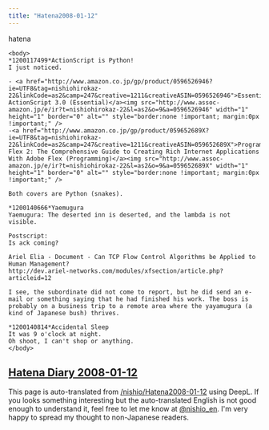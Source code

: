 ```yaml
---
title: "Hatena2008-01-12"
---
```


hatena

```
<body>
*1200117499*ActionScript is Python!
I just noticed.

- <a href="http://www.amazon.co.jp/gp/product/0596526946?ie=UTF8&tag=nishiohirokaz-22&linkCode=as2&camp=247&creative=1211&creativeASIN=0596526946">Essential ActionScript 3.0 (Essential)</a><img src="http://www.assoc-amazon.jp/e/ir?t=nishiohirokaz-22&l=as2&o=9&a=0596526946" width="1" height="1" border="0" alt="" style="border:none !important; margin:0px !important;" />
-<a href="http://www.amazon.co.jp/gp/product/059652689X?ie=UTF8&tag=nishiohirokaz-22&linkCode=as2&camp=247&creative=1211&creativeASIN=059652689X">Programming Flex 2: The Comprehensive Guide to Creating Rich Internet Applications With Adobe Flex (Programming)</a><img src="http://www.assoc-amazon.jp/e/ir?t=nishiohirokaz-22&l=as2&o=9&a=059652689X" width="1" height="1" border="0" alt="" style="border:none !important; margin:0px !important;" />

Both covers are Python (snakes).

*1200140666*Yaemugura
Yaemugura: The deserted inn is deserted, and the lambda is not visible.

Postscript:
Is ack coming?

Ariel Elia - Document - Can TCP Flow Control Algorithms be Applied to Human Management?
http://dev.ariel-networks.com/modules/xfsection/article.php?articleid=12

I see, the subordinate did not come to report, but he did send an e-mail or something saying that he had finished his work. The boss is probably on a business trip to a remote area where the yayamugura (a kind of Japanese bush) thrives.

*1200140814*Accidental Sleep
It was 9 o'clock at night.
Oh shoot, I can't shop or anything.
</body>
```


[Hatena Diary 2008-01-12](https://nishiohirokazu.hatenadiary.org/archive/2008/01/12)
---
This page is auto-translated from [/nishio/Hatena2008-01-12](https://scrapbox.io/nishio/Hatena2008-01-12) using DeepL. If you looks something interesting but the auto-translated English is not good enough to understand it, feel free to let me know at [@nishio_en](https://twitter.com/nishio_en). I'm very happy to spread my thought to non-Japanese readers.